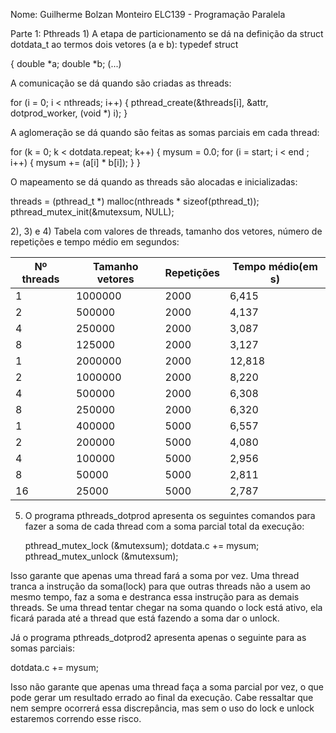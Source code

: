 Nome: Guilherme Bolzan Monteiro
ELC139 - Programação Paralela

Parte 1: Pthreads
1) 
A etapa de particionamento se dá na definição da struct dotdata_t ao termos dois vetores (a e b):
typedef struct 
 
 
 {
   double *a;
   double *b;
   (...)
   
   
A comunicação se dá quando são criadas as threads:


for (i = 0; i < nthreads; i++) {
      pthread_create(&threads[i], &attr, dotprod_worker, (void *) i);
   }

  
A aglomeração se dá quando são feitas as somas parciais em cada thread:


for (k = 0; k < dotdata.repeat; k++) {
      mysum = 0.0;
      for (i = start; i < end ; i++)  {
         mysum += (a[i] * b[i]);
      }
   }

   
O mapeamento se dá quando as threads são alocadas e inicializadas:


threads = (pthread_t *) malloc(nthreads * sizeof(pthread_t));
pthread_mutex_init(&mutexsum, NULL);


2), 3) e 4) Tabela com valores de threads, tamanho dos vetores, número de repetições e tempo médio em segundos:

Nº threads | Tamanho vetores | Repetições | Tempo médio(em s)
---------- | --------------- | ---------- | -----------------
1          | 1000000         | 2000       | 6,415
2          | 500000          | 2000       | 4,137
4          | 250000          | 2000       | 3,087
8          | 125000          | 2000       | 3,127
1          | 2000000         | 2000       | 12,818
2          | 1000000         | 2000       | 8,220
4          | 500000          | 2000       | 6,308
8          | 250000          | 2000       | 6,320
1          | 400000          | 5000       | 6,557
2          | 200000          | 5000       | 4,080
4          | 100000          | 5000       | 2,956
8          | 50000           | 5000       | 2,811
16         | 25000           | 5000       | 2,787


5) O programa pthreads_dotprod apresenta os seguintes comandos para fazer a soma de cada thread com a soma parcial total da 
execução:


   pthread_mutex_lock (&mutexsum);
   dotdata.c += mysum;
   pthread_mutex_unlock (&mutexsum);

   
Isso garante que apenas uma thread fará a soma por vez. Uma thread tranca a instrução da soma(lock) para que outras threads
não a usem ao mesmo tempo, faz a soma e destranca essa instrução para as demais threads. Se uma thread tentar chegar na soma
quando o lock está ativo, ela ficará parada até a thread que está fazendo a soma dar o unlock.
   
Já o programa pthreads_dotprod2 apresenta apenas o seguinte para as somas parciais:
  
  
   dotdata.c += mysum;
  
   
Isso não garante que apenas uma thread faça a soma parcial por vez, o que pode gerar um resultado errado ao final da execução.
Cabe ressaltar que nem sempre ocorrerá essa discrepância, mas sem o uso do lock e unlock estaremos correndo esse risco.
